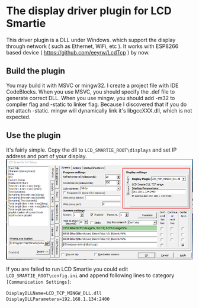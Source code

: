 # The display driver plugin for LCD Smartie

This driver plugin is a DLL under Windows. which support the display through network ( such as Ethernet, WiFi, etc ). It works with ESP8266 based device ( https://github.com/eeyrw/LcdTcp ) by now.
## Build the plugin
You may build it with MSVC or mingw32. I create a project file with IDE CodeBlocks. When you use MSVC, you should specify the .def file to generate correct DLL. When you use mingw, you should add -m32 to compiler flag and -static to linker flag. Because I discovered that if you do not attach -static. mingw will dynamically link it's libgccXXX.dll, which is not expected.  
## Use the plugin
It's fairly simple. Copy the dll to `LCD_SMARTIE_ROOT\displays` and set IP address and port of your display.
![LCD Smartie setting demo](LCD%20Smartie%20setting%20demo.png)

If you are failed to run LCD Smartie you could edit `LCD_SMARTIE_ROOT\config.ini` and append following lines to category `[Communication Settings]`:

    DisplayDLLName=LCD_TCP_MINGW_DLL.dll
    DisplayDLLParameters=192.168.1.134:2400

<!--stackedit_data:
eyJoaXN0b3J5IjpbLTMwNzM0NTc3Ml19
-->